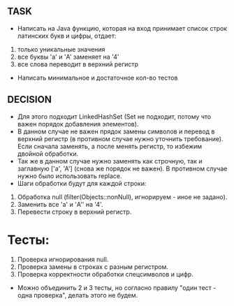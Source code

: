 ## TASK
* Написать на Java функцию, которая на вход принимает список строк латинских букв и цифры, отдает:
1. только уникальные значения 
2. все буквы 'a' и 'A' заменяет на '4'
3. все слова переводит в верхний регистр
* Написать минимальное и достаточное кол-во тестов

## DECISION
* Для этого подходит LinkedHashSet (Set не подходит, потому что важен порядок добавления элементов).
* В данном случае не важен прядок замены символов и перевод в верхний регистр (в противном случае нужно уточнить требование). Если сначала заменять, а после менять регистр, то избежим двойной обработки.
* Так же в данном случае нужно заменять как строчную, так и заглавную ['a', 'A'] (снова же порядок не важен). В противном случае нужно было использовать replace. 
* Шаги обработки будут для каждой строки:
1. Обработка null (filter(Objects::nonNull), игнорируем - иное не задано).
2. Заменить все 'a' и 'A'' на '4'.
3. Перевести строку в верхний регистр.

# Тесты:
1. Проверка игнорирования null.
2. Проверка замены в строках с разным регистром.
3. Проверка корректности обработки спецсимволов и цифр.
* Можно объединить 2 и 3 тесты, но согласно правилу "один тест - одна проверка", делать этого не будем.